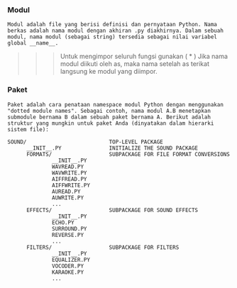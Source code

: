 ### Modul
    Modul adalah file yang berisi definisi dan pernyataan Python. Nama berkas adalah nama modul dengan akhiran .py diakhirnya. Dalam sebuah modul, nama modul (sebagai string) tersedia sebagai nilai variabel global __name__.

>>> Untuk mengimpor seluruh fungsi gunakan ( * )
>>> Jika nama modul diikuti oleh as, maka nama setelah as terikat langsung ke modul yang diimpor.


### Paket
    Paket adalah cara penataan namespace modul Python dengan menggunakan "dotted module names". Sebagai contoh, nama modul A.B menetapkan submodule bernama B dalam sebuah paket bernama A. Berikut adalah struktur yang mungkin untuk paket Anda (dinyatakan dalam hierarki sistem file):
``` 
SOUND/                          TOP-LEVEL PACKAGE
      __INIT__.PY               INITIALIZE THE SOUND PACKAGE
      FORMATS/                  SUBPACKAGE FOR FILE FORMAT CONVERSIONS
              __INIT__.PY
              WAVREAD.PY
              WAVWRITE.PY
              AIFFREAD.PY
              AIFFWRITE.PY
              AUREAD.PY
              AUWRITE.PY
              ...
      EFFECTS/                  SUBPACKAGE FOR SOUND EFFECTS
              __INIT__.PY
              ECHO.PY
              SURROUND.PY
              REVERSE.PY
              ...
      FILTERS/                  SUBPACKAGE FOR FILTERS
              __INIT__.PY
              EQUALIZER.PY
              VOCODER.PY
              KARAOKE.PY
              ...

```